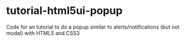 # tutorial-html5ui-popup
Code for an tutorial to do a popup similar to alerts/notifications (but not modal) with HTML5 and CSS3
